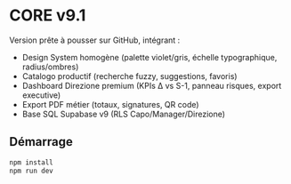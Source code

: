 # CORE v9.1

Version prête à pousser sur GitHub, intégrant :

- Design System homogène (palette violet/gris, échelle typographique, radius/ombres)
- Catalogo productif (recherche fuzzy, suggestions, favoris)
- Dashboard Direzione premium (KPIs Δ vs S-1, panneau risques, export executive)
- Export PDF métier (totaux, signatures, QR code)
- Base SQL Supabase v9 (RLS Capo/Manager/Direzione)

## Démarrage
```bash
npm install
npm run dev
```
